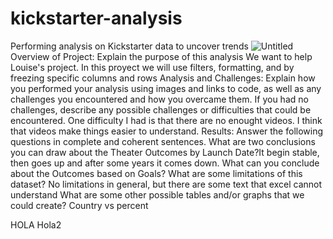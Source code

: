 # kickstarter-analysis
Performing analysis on Kickstarter data to uncover trends
![Untitled](https://user-images.githubusercontent.com/71470238/123530851-c57a6900-d6c4-11eb-94d9-540cdca8f21e.png)
Overview of Project: Explain the purpose of this analysis
We want to help Louise's project. In this proyect we will use filters, formatting, and by freezing specific columns and rows
Analysis and Challenges: Explain how you performed your analysis using images and links to code, as well as any challenges you encountered and how you overcame them. If you had no challenges, describe any possible challenges or difficulties that could be encountered.
One difficulty I had is that there are no enought videos. I think that videos make things easier to understand.
Results: Answer the following questions in complete and coherent sentences.
What are two conclusions you can draw about the Theater Outcomes by Launch Date?It begin stable, then goes up and after some years it comes down.
What can you conclude about the Outcomes based on Goals?
What are some limitations of this dataset? No limitations in general, but there are some text that excel cannot understand
What are some other possible tables and/or graphs that we could create? Country vs percent



HOLA
Hola2